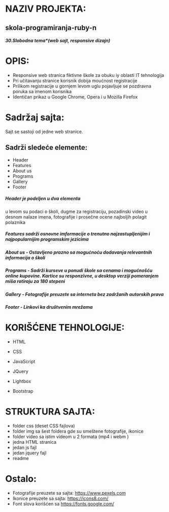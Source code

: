 

# NAZIV PROJEKTA:

## skola-programiranja-ruby-n
##### 30.Slobodna tema*(web sajt, responsive dizajn)

# OPIS:

* Responsive web stranica fiktivne škole za  obuku iy oblasti IT tehnologija
* Pri učitavanju stranice korisnik dobija moućnost registracije
* Prilikom registracije u gornjem levom uglu pojavljuje se pozdravna poruka sa imenom korisnika
* Identičan prikaz u Google Chrome, Opera i u Mozilla Firefox

# Sadržaj sajta:
Sajt se sastoji od jedne web stranice.

## Sadrži sledeće elemente:

* Header
* Features
* About us
* Programs
* Gallery
* Footer

##### Header je podeljen u dva elementa
u levom su podaci o školi, dugme za registraciju, pozadinski video
u desnom nalaze imena, fotografije i prosečne ocene najboljih polagit polaznika

##### Features sadrži osnovne imformacije o trenutno najzastupljenijim i najpopularnijim programskim jezicima

##### About us - Ostavljeno prazno sa mogućnoću dodavanja relevantnih informacija o školi

##### Programs - Sadrži kurseve u ponudi škole sa cenama i mogućnošću online kupovine. Kartice su responzivne, u desktop verziji pomeranjem miša rotiraju za 180 stepeni

##### Gallery - Fotografije preuzete sa interneta bez zadržanih autorskih prava

##### Footer - Linkovi ka društvenim mrežama

# KORIŠĆENE TEHNOLOGIJE:

* HTML

* CSS

* JavaScript

* JQuery

* Lightbox 

* Bootstrap


# STRUKTURA SAJTA:
* folder css (deset CSS fajlova)
* folder img sa šest foldera gde su smeštene fotografije, ikonice
* folder video sa istim videom u 2 formata (mp4 i webm )
* jedna HTML stranica
* jedan js fajl
* jedan jquery fajl
* readme



# Ostalo:

* Fotografije preuzete sa sajta: https://www.pexels.com 
* Ikonice preuzete sa sajta: https://icons8.com/
* Font slova korišćen sa https://fonts.google.com/

